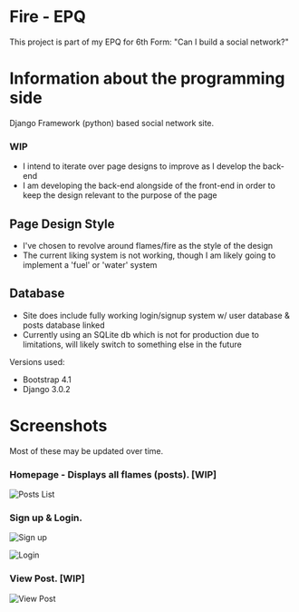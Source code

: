 # Fire - EPQ
This project is part of my EPQ for 6th Form:
"Can I build a social network?" 

# Information about the programming side

Django Framework (python) based social network site.

### WIP
 - I intend to iterate over page designs to improve as I develop the back-end
 - I am developing the back-end alongside of the front-end in order to keep the design relevant to the purpose of the page
 
## Page Design Style
 - I've chosen to revolve around flames/fire as the style of the design
 - The current liking system is not working, though I am likely going to implement a 'fuel' or 'water' system
 
## Database
 - Site does include fully working login/signup system w/ user database & posts database linked
 - Currently using an SQLite db which is not for production due to limitations, will likely switch to something else in the future

Versions used:

- Bootstrap 4.1
- Django 3.0.2

# Screenshots
Most of these may be updated over time. 

### Homepage - Displays all flames (posts). [WIP]
![Posts List](https://i.imgur.com/c7HoByu.png)

### Sign up & Login.
![Sign up](https://i.imgur.com/KT1scVo.png)

![Login](https://i.imgur.com/S3j6hn3.png)

### View Post. [WIP]

![View Post](https://i.imgur.com/MsJl41v.png)
